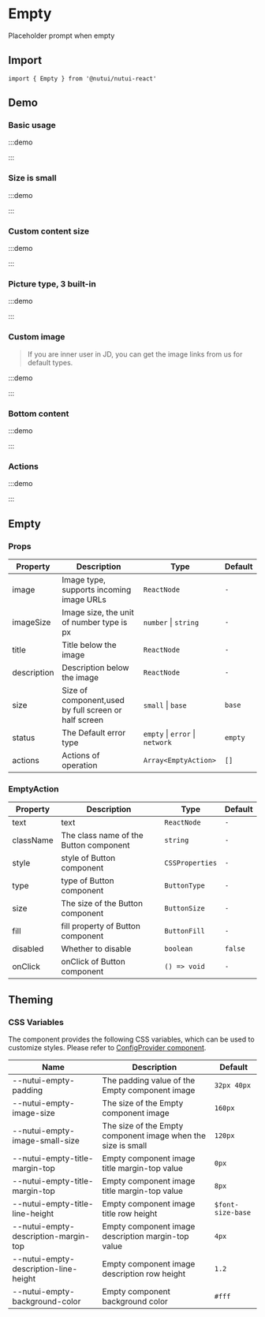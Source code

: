 # Empty

Placeholder prompt when empty

## Import

```tsx
import { Empty } from '@nutui/nutui-react'
```

## Demo

### Basic usage

:::demo

<CodeBlock src='h5/demo1.tsx'></CodeBlock>

:::

### Size is small

:::demo

<CodeBlock src='h5/demo2.tsx'></CodeBlock>

:::

### Custom content size

:::demo

<CodeBlock src='h5/demo3.tsx'></CodeBlock>

:::

### Picture type, 3 built-in

:::demo

<CodeBlock src='h5/demo4.tsx'></CodeBlock>

:::

### Custom image

> If you are inner user in JD, you can get the image links from us for default types.

:::demo

<CodeBlock src='h5/demo5.tsx'></CodeBlock>

:::

### Bottom content

:::demo

<CodeBlock src='h5/demo6.tsx'></CodeBlock>

:::

### Actions

:::demo

<CodeBlock src='h5/demo7.tsx'></CodeBlock>

:::

## Empty

### Props

| Property | Description | Type | Default |
| --- | --- | --- | --- |
| image | Image type, supports incoming image URLs | `ReactNode` | `-` |
| imageSize | Image size, the unit of number type is px | `number` \| `string` | `-` |
| title | Title below the image | `ReactNode` | `-` |
| description | Description below the image | `ReactNode` | `-` |
| size | Size of component,used by full screen or half screen | `small` \| `base` | `base` |
| status | The Default error type | `empty` \| `error` \| `network` | `empty` |
| actions | Actions of operation | `Array<EmptyAction>` | `[]` |

### EmptyAction

| Property | Description | Type | Default |
| --- | --- | --- | --- |
| text | text | `ReactNode` | `-` |
| className | The class name of the Button component | `string` | `-` |
| style | style of Button component | `CSSProperties` | `-` |
| type | type of Button component | `ButtonType` | `-` |
| size | The size of the Button component | `ButtonSize` | `-` |
| fill | fill property of Button component | `ButtonFill` | `-` |
| disabled | Whether to disable | `boolean` | `false` |
| onClick | onClick of Button component | `() => void` | `-` |

## Theming

### CSS Variables

The component provides the following CSS variables, which can be used to customize styles. Please refer to [ConfigProvider component](#/en-US/component/configprovider).

| Name | Description | Default |
| --- | --- | --- |
| \--nutui-empty-padding | The padding value of the Empty component image | `32px 40px` |
| \--nutui-empty-image-size | The size of the Empty component image | `160px` |
| \--nutui-empty-image-small-size | The size of the Empty component image when the size is small | `120px` |
| \--nutui-empty-title-margin-top | Empty component image title margin-top value | `0px` |
| \--nutui-empty-title-margin-top | Empty component image title margin-top value | `8px` |
| \--nutui-empty-title-line-height | Empty component image title row height | `$font-size-base` |
| \--nutui-empty-description-margin-top | Empty component image description margin-top value | `4px` |
| \--nutui-empty-description-line-height | Empty component image description row height | `1.2` |
| \--nutui-empty-background-color | Empty component background color | `#fff` |
